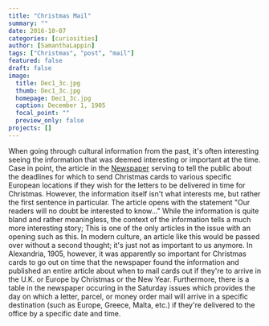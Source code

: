```yaml
---
title: "Christmas Mail"
summary: ""
date: 2016-10-07
categories: [curiosities]
author: [SamanthaLappin]
tags: ["Christmas", "post", "mail"]
featured: false
draft: false
image:
  title: Dec1_3c.jpg
  thumb: Dec1_3c.jpg
  homepage: Dec1_3c.jpg
  caption: December 1, 1905
  focal_point: ""
  preview_only: false
projects: []
---
```

When going through cultural information from the past, it's often interesting seeing the information that was deemed interesting or important at the time. Case in point, the article in the [Newspaper](https://github.com/Fibinocci1123/Dig-eg-gaz/blob/master/Text/1905-12-01) serving to tell the public about the deadlines for which to send Christmas cards to various specific European locations if they wish for the letters to be delivered in time for Christmas. However, the information itself isn't what interests me, but rather the first sentence in particular. The article opens with the statement "Our readers will no doubt be interested to know..." While the information is quite bland and rather meaningless, the context of the information tells a much more interesting story; This is one of the only articles in the issue with an opening such as this. In modern culture, an article like this would be passed over without a second thought; it's just not as important to us anymore. In Alexandria, 1905, however, it was apparently so important for Christmas cards to go out on time that the newspaper found the information and published an entire article about when to mail cards out if they're to arrive in the U.K. or Europe by Christmas or the New Year. Furthermore, there is a table in the newspaper occuring in the Saturday issues which provides the day on which a letter, parcel, or money order mail will arrive in a specific destination (such as Europe, Greece, Malta, etc.) if they're delivered to the office by a specific date and time.
